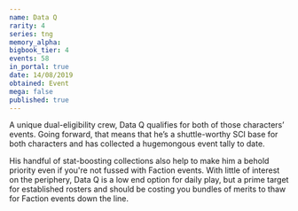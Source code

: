 ```yaml
---
name: Data Q
rarity: 4
series: tng
memory_alpha:
bigbook_tier: 4
events: 58
in_portal: true
date: 14/08/2019
obtained: Event
mega: false
published: true
---
```


A unique dual-eligibility crew, Data Q qualifies for both of those characters’ events. Going forward, that means that he’s a shuttle-worthy SCI base for both characters and has collected a hugemongous event tally to date.

His handful of stat-boosting collections also help to make him a behold priority even if you're not fussed with Faction events. With little of interest on the periphery, Data Q is a low end option for daily play, but a prime target for established rosters and should be costing you bundles of merits to thaw for Faction events down the line.
